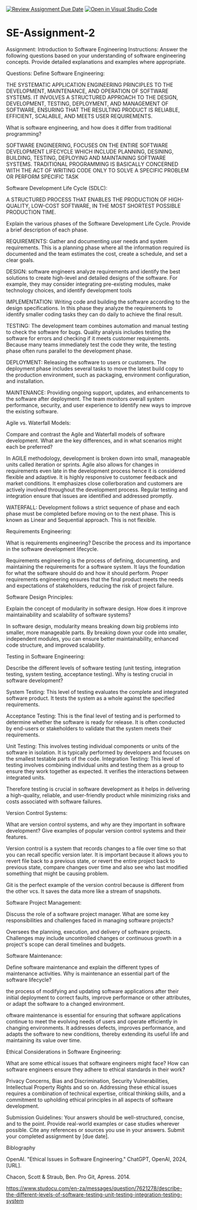 [![Review Assignment Due Date](https://classroom.github.com/assets/deadline-readme-button-24ddc0f5d75046c5622901739e7c5dd533143b0c8e959d652212380cedb1ea36.svg)](https://classroom.github.com/a/-ucQIGTc)
[![Open in Visual Studio Code](https://classroom.github.com/assets/open-in-vscode-718a45dd9cf7e7f842a935f5ebbe5719a5e09af4491e668f4dbf3b35d5cca122.svg)](https://classroom.github.com/online_ide?assignment_repo_id=15225860&assignment_repo_type=AssignmentRepo)
# SE-Assignment-2
Assignment: Introduction to Software Engineering
Instructions:
Answer the following questions based on your understanding of software engineering concepts. Provide detailed explanations and examples where appropriate.

Questions:
Define Software Engineering:

 THE SYSTEMATIC APPLICATION ENGINEERING PRINCIPLES TO THE DEVELOPMENT, MAINTENANCE, AND OPERATION OF SOFTWARE SYSTEMS. IT INVOLVES A STRUCTURED APPROACH TO THE DESIGN, DEVELOPMENT, TESTING, DEPLOYMENT, AND MANAGEMENT OF SOFTWARE, ENSURING THAT THE RESULTING PRODUCT IS RELIABLE, EFFICIENT, SCALABLE, AND MEETS USER REQUIREMENTS.

What is software engineering, and how does it differ from traditional programming?

SOFTWARE ENGINEERING, FOCUSES ON THE ENTIRE SOFTWARE DEVELOPMENT LIFECYCLE WHICH INCLUDE PLANNING, DESINING, BUILDING, TESTING, DEPLOYING AND MAINTAINING SOFTWARE SYSTEMS. TRADITIONAL PROGRAMMING IS BASICALLY CONCERNED WITH THE ACT OF WRITING CODE ONLY TO SOLVE A SPECIFIC PROBLEM OR PERFORM SPECIFIC TASK

Software Development Life Cycle (SDLC):

A STRUCTURED PROCESS THAT ENABLES THE PRODUCTION OF HIGH-QUALITY, LOW-COST SOFTWARE, IN THE MOST SHORTEST POSSIBLE PRODUCTION TIME.

Explain the various phases of the Software Development Life Cycle. Provide a brief description of each phase.

REQUIREMENTS: Gather and documenting user needs and system requirements. This is a planning phase where all the information required iis documented and the team estimates the cost, create a schedule, and set a clear goals. 

DESIGN: software engineers analyze requirements and identify the best solutions to create high-level and detailed designs of the software. For example, they may consider integrating pre-existing modules, make technology choices, and identify development tools

IMPLEMENTATION: Writing code and building the software according to the design specifications. In this phase they analyze the requirements to identify smaller coding tasks they can do daily to achieve the final result.

TESTING: The development team combines automation and manual testing to check the software for bugs. Quality analysis includes testing the software for errors and checking if it meets customer requirements. Because many teams immediately test the code they write, the testing phase often runs parallel to the development phase.

DEPLOYMENT: Releasing the software to users or customers. The deployment phase includes several tasks to move the latest build copy to the production environment, such as packaging, environment configuration, and installation. 

MAINTENANCE: Providing ongoing support, updates, and enhancements to the software after deployment. 
The team monitors overall system performance, security, and user experience to identify new ways to improve the existing software.

Agile vs. Waterfall Models:

Compare and contrast the Agile and Waterfall models of software development. What are the key differences, and in what scenarios might each be preferred?

In AGILE methodology, development is broken down into small, manageable units called iteration or sprints. Agile also allows for changes in requirements even late in the development process hence it is considered flexible and adaptive. It is highly responsive to customer feedback and market conditions. It emphasizes close collerboration and customers are actively involved throughout the development process. Regular testing and integration ensure that issues are identified and addressed promptly.

WATERFALL: Development follows a strict sequence of phase and  each phase must be completed before moving on to the next phase. This is known as Linear and Sequential approach. This is not flexible.

Requirements Engineering:

What is requirements engineering? Describe the process and its importance in the software development lifecycle.

Requirements engineering is the process of defining, documenting, and maintaining the requirements for a software system.  It lays the foundation for what the software should do and how it should perform. Proper requirements engineering ensures that the final product meets the needs and expectations of stakeholders, reducing the risk of project failure.

Software Design Principles:

Explain the concept of modularity in software design. How does it improve maintainability and scalability of software systems?

In software design, modularity means breaking down big problems into smaller, more manageable parts. By breaking down your code into smaller, independent modules, you can ensure better maintainability, enhanced code structure, and improved scalability.

Testing in Software Engineering:

Describe the different levels of software testing (unit testing, integration testing, system testing, acceptance testing). Why is testing crucial in software development?

System Testing: This level of testing evaluates the complete and integrated software product. It tests the system as a whole against the specified requirements.

Acceptance Testing: This is the final level of testing and is performed to determine whether the software is ready for release. It is often conducted by end-users or stakeholders to validate that the system meets their requirements.

Unit Testing: This involves testing individual components or units of the software in isolation. It is typically performed by developers and focuses on the smallest testable parts of the code.
Integration Testing: This level of testing involves combining individual units and testing them as a group to ensure they work together as expected. It verifies the interactions between integrated units. 

Therefore testing is crucial in software development as it helps in delivering a high-quality, reliable, and user-friendly product while minimizing risks and costs associated with software failures.


Version Control Systems:

What are version control systems, and why are they important in software development? Give examples of popular version control systems and their features.

Version control is a system that records changes to a file over time so that you can recall specific version later. It is important because it allows you to revert file back to a previous state, or revert the entire project back to previous state, compare changes over time and also see who last modified something that might be causing problem.

Git is the perfect example of the version control because is different from the other vcs. It saves the data more like a stream of snapshots.

Software Project Management:

Discuss the role of a software project manager. What are some key responsibilities and challenges faced in managing software projects?

Oversees the planning, execution, and delivery of software projects. Challenges may include uncontrolled changes or continuous growth in a project's scope can derail timelines and budgets.

Software Maintenance:

Define software maintenance and explain the different types of maintenance activities. Why is maintenance an essential part of the software lifecycle?

the process of modifying and updating software applications after their initial deployment to correct faults, improve performance or other attributes, or adapt the software to a changed environment.

oftware maintenance is essential for ensuring that software applications continue to meet the evolving needs of users and operate efficiently in changing environments. It addresses defects, improves performance, and adapts the software to new conditions, thereby extending its useful life and maintaining its value over time.


Ethical Considerations in Software Engineering:

What are some ethical issues that software engineers might face? How can software engineers ensure they adhere to ethical standards in their work?

Privacy Concerns, Bias and Discrimination, Security Vulnerabilities, Intellectual Property Rights and so on.
Addressing these ethical issues requires a combination of technical expertise, critical thinking skills, and a commitment to upholding ethical principles in all aspects of software development.


Submission Guidelines:
Your answers should be well-structured, concise, and to the point.
Provide real-world examples or case studies wherever possible.
Cite any references or sources you use in your answers.
Submit your completed assignment by [due date].

Biblography

OpenAI. "Ethical Issues in Software Engineering." ChatGPT, OpenAI, 2024, [URL].

Chacon, Scott & Straub, Ben. Pro Git, Apress. 2014.

https://www.studocu.com/en-za/messages/question/7621278/describe-the-different-levels-of-software-testing-unit-testing-integration-testing-system